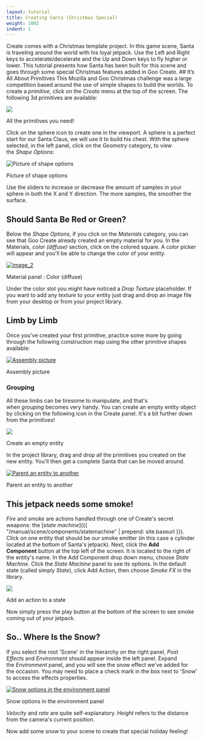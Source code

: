 ```yaml
---
layout: tutorial
title: Creating Santa (Christmas Special)
weight: 1002
indent: 1
---
```


Create comes with a Christmas template project. In this game scene, Santa is traveling around the world with his loyal jetpack. Use the Left and Right keys to accelerate/decelerate and the Up and Down keys to fly higher or lower. This tutorial presents how Santa has been built for this scene and goes through some special Christmas features added in Goo Create. ## It’s All About Primitives This Mozilla and Goo Christmas challenge was a large competition based around the use of simple shapes to build the worlds. To create a _primitive_, click on the _Create_ menu at the top of the screen. The following 3d primitives are available:

![](primitives.jpg)

All the primitives you need!

Click on the sphere icon to create one in the viewport. A sphere is a perfect start for our Santa Claus, we will use it to build his chest. With the sphere selected, in the left panel, click on the _Geometry_ category, to view the _Shape Options_:

![Picture of shape options](image_11.png)

Picture of shape options

Use the sliders to increase or decrease the amount of samples in your sphere in both the X and Y direction. The more samples, the smoother the surface.

## Should Santa Be Red or Green?

Below the _Shape Options_, if you click on the _Materials_ category, you can see that Goo Create already created an empty material for you. In the Materials, _color (diffuse)_ section, click on the colored square. A color picker will appear and you'll be able to change the color of your entity.

[![image_2](image_21.png)](image_21.png)

Material panel : Color (diffuse)

Under the color slot you might have noticed a _Drop Texture_ placeholder. If you want to add any texture to your entity just drag and drop an image file from your desktop or from your project library.

## Limb by Limb

Once you've created your first primitive, practice some more by going through the following construction map using the other primitive shapes available:

[![Assembly picture](image_3.jpg)](image_3.jpg)

Assembly picture

### Grouping

All these limbs can be tiresome to manipulate, and that's when _grouping_ becomes very handy. You can create an empty entity object by clicking on the following icon in the Create panel. It's a bit further down from the primitives!

[![](empty.jpg)](image_41.png)

Create an empty entity

In the project library, drag and drop all the primitives you created on the new entity. You'll then get a complete Santa that can be moved around.

[![Parent an entity to another](image_51.png)](image_51.png)

Parent an entity to another

## This jetpack needs some smoke!

*Fire* and *smoke* are actions handled through one of Create's secret weapons: the [_state machine_]({{ "/manual/scene/components/statemachine" | prepend: site.baseurl }}). Click on one entity that should be our smoke emitter (in this case a cylinder located at the bottom of Santa's jetpack). Next, click the **Add Component** button at the top left of the screen. It is located to the right of the entity's name. In the Add Component drop down menu, choose *State Machine*. Click the _State Machine_ panel to see its options. In the default state (called simply _State_), click Add Action, then choose *Smoke FX* in the library.

[![](add-action.jpg)](image_61.png)

Add an action to a state

Now simply press the play button at the bottom of the screen to see smoke coming out of your jetpack.

## So.. Where Is the Snow?

If you select the root 'Scene' in the hierarchy on the right panel, _Post Effects_ and _Environment_ should appear inside the left panel. Expand the _Environment_ panel, and you will see the snow effect we've added for the occasion. You may need to place a check mark in the box next to 'Snow' to access the effects properties.

[![Snow options in the environment panel](image_71.png)](image_71.png)

Snow options in the environment panel

_Velocity_ and _rate_ are quite self-explanatory. _Height_ refers to the distance from the camera's current position.

Now add some snow to your scene to create that special holiday feeling!